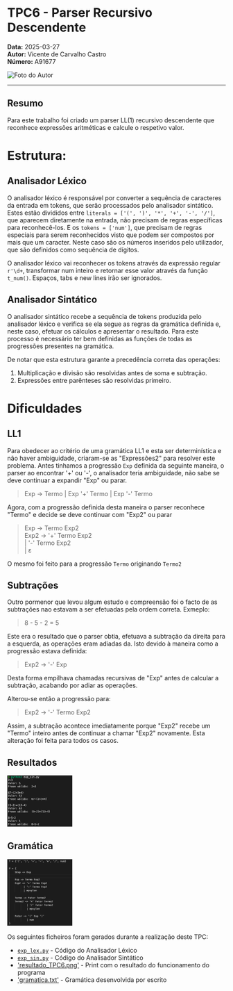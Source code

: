 # TPC6 - Parser Recursivo Descendente

**Data:** 2025-03-27  
**Autor:** Vicente de Carvalho Castro  
**Número:** A91677  

<img src="../foto_perfil.png" alt="Foto do Autor" width="150"/>

---

## Resumo
Para este trabalho foi criado um parser LL(1) recursivo descendente que reconhece expressões aritméticas e calcule o respetivo valor.



# Estrutura:
## Analisador Léxico
O analisador léxico é responsável por converter a sequência de caracteres da entrada em tokens, que serão processados pelo analisador sintático.
Estes estão divididos entre `literals = ['(', ')', '*', '+', '-', '/']`, que aparecem diretamente na entrada, não precisam de regras específicas para reconhecê-los.
E os `tokens = ['num']`, que precisam de regras especiais para serem reconhecidos visto que podem ser compostos por mais que um caracter. Neste caso são os números inseridos pelo utilizador, que são definidos como sequência de dígitos.

O analisador léxico vai reconhecer os tokens através da expressão regular `r'\d+`, transformar num inteiro e retornar esse valor através da função `t_num()`. Espaços, tabs e new lines irão ser ignorados.



## Analisador Sintático
O analisador sintático recebe a sequência de tokens produzida pelo analisador léxico e verifica se ela segue as regras da gramática definida e, neste caso, efetuar os cálculos e apresentar o resultado.
Para este processo é necessário ter bem definidas as funções de todas as progressões presentes na gramática. 


De notar que esta estrutura garante a precedência correta das operações:
1. Multiplicação e divisão são resolvidas antes de soma e subtração.
2. Expressões entre parênteses são resolvidas primeiro.

# Dificuldades
## LL1
Para obedecer ao critério de uma gramática LL1 e esta ser determinística e não haver ambiguidade, criaram-se as "Expressões2" para resolver este problema.
Antes tinhamos a progressão `Exp` definida da seguinte maneira, o parser ao encontrar '+' ou '-', o analisador teria ambiguidade, não sabe se deve continuar a expandir "Exp" ou parar.

> Exp → Termo | Exp '+' Termo | Exp '-' Termo

Agora, com a progressão definida desta maneira o parser reconhece "Termo" e decide se deve continuar com "Exp2" ou parar

>Exp  → Termo Exp2  
>Exp2 → '+' Termo Exp2  
>    | '-' Termo Exp2  
>    | ε  

O mesmo foi feito para a progressão `Termo` originando `Termo2`

## Subtrações
Outro pormenor que levou algum estudo e compreensão foi o facto de as subtrações nao estavam a ser efetuadas pela ordem correta.
Exmeplo:
> 8 - 5 - 2 = 5

Este era o resultado que o parser obtia, efetuava a subtração da direita para a esquerda, as operações eram adiadas da. Isto devido à maneira como a progressão estava definida:
> Exp2 -> '-' Exp

Desta forma empilhava chamadas recursivas de "Exp" antes de calcular a subtração, acabando por adiar as operações.

Alterou-se então a progressão para:
> Exp2 → '-' Termo Exp2 

Assim, a subtração acontece imediatamente porque "Exp2" recebe um "Termo" inteiro antes de continuar a chamar "Exp2" novamente.
Esta alteração foi feita para todos os casos.


## Resultados
<img src="resultado_TPC6.png"  width="150"/>

## Gramática
<img src="gramatica.png"  width="150"/>


Os seguintes ficheiros foram gerados durante a realização deste TPC:  
- [`exp_lex.py`](exp_lex.py) - Código do Analisador Léxico
- [`exp_sin.py`](exp_sin.py) - Código do Analisador Sintático
- ['resultado_TPC6.png'](resultado.png) - Print com o resultado do funcionamento do programa
- ['gramatica.txt'](gramatica.txt) - Gramática desenvolvida por escrito
